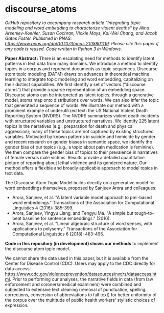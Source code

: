 # discourse_atoms

*GitHub repository to accompany research article "Integrating topic modeling and word embedding to characterize violent deaths" by Alina Arseniev-Koehler, Susan Cochran, Vickie Mays, Kai-Wei Chang, and Jacob Gates Foster. Published in PNAS: https://www.pnas.org/doi/10.1073/pnas.2108801119. Please cite this paper if any code is reused. Code written in Python 3 in Windows.* 

**Paper Abstract:** There is an escalating need for methods to identify latent patterns in text data from many domains. We introduce a method to identify topics in a corpus and represent documents as topic sequences. Discourse atom topic modeling (DATM) draws on advances in theoretical machine learning to integrate topic modeling and word embedding, capitalizing on their distinct capabilities. We first identify a set of vectors (“discourse atoms”) that provide a sparse representation of an embedding space. Discourse atoms can be interpreted as latent topics; through a generative model, atoms map onto distributions over words. We can also infer the topic that generated a sequence of words. We illustrate our method with a prominent example of underutilized text: the US National Violent Death Reporting System (NVDRS). The NVDRS summarizes violent death incidents with structured variables and unstructured narratives. We identify 225 latent topics in the narratives (e.g., preparation for death and physical aggression); many of these topics are not captured by existing structured variables. Motivated by known patterns in suicide and homicide by gender and recent research on gender biases in semantic space, we identify the gender bias of our topics (e.g., a topic about pain medication is feminine). We then compare the gender bias of topics to their prevalence in narratives of female versus male victims. Results provide a detailed quantitative picture of reporting about lethal violence and its gendered nature. Our method offers a flexible and broadly applicable approach to model topics in text data.

The Discourse Atom Topic Model builds directly on a generative model for word embeddings themselves, proposed by Sanjeev Arora and colleagues:
* Arora, Sanjeev, et al. "A latent variable model approach to pmi-based word embeddings." Transactions of the Association for Computational Linguistics 4 (2016): 385-399.
* Arora, Sanjeev, Yingyu Liang, and Tengyu Ma. "A simple but tough-to-beat baseline for sentence embeddings." (2016).
* Arora, Sanjeev, et al. "Linear algebraic structure of word senses, with applications to polysemy." Transactions of the Association for Computational Linguistics 6 (2018): 483-495.

**Code in this repository (in development) shows our methods** to implement the discourse atom topic model. 

We cannot share the data used in this paper, but it is available from the Center for Disease Control (CDC). Users may apply to the CDC directly for data access: https://www.cdc.gov/violenceprevention/datasources/nvdrs/dataaccess.html. Prior to performing our analyses, the narrative fields in data (from law enforcement and coroners/medical examiners) were combined and subjected to extensive text cleaning (removal of punctuation, spelling corrections, conversion of abbreviations to full text) for better uniformity of the corpus over the multitude of public health workers' stylistic choices of expression. 
